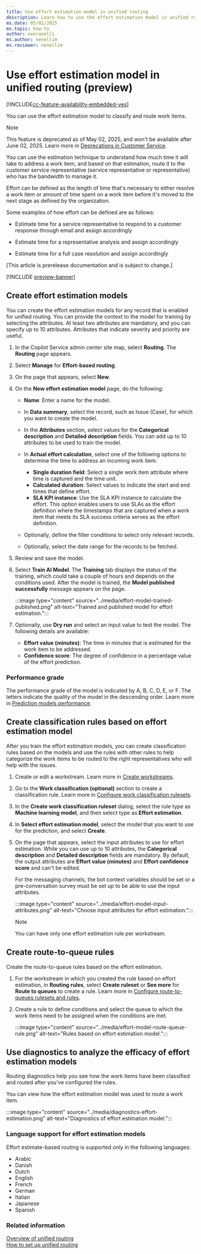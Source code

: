 ```yaml
---
title: Use effort estimation model in unified routing
description: Learn how to use the effort estimation model in unified routing in Customer Service.
ms.date: 05/02/2025
ms.topic: how-to
author: neeranelli
ms.author: nenellim
ms.reviewer: nenellim
---
```


# Use effort estimation model in unified routing (preview)

[!INCLUDE[cc-feature-availability-embedded-yes](../../includes/cc-feature-availability-embedded-yes.md)]

You can use the effort estimation model to classify and route work items.

> [!NOTE]
> This feature is deprecated as of May 02, 2025, and won't be available after June 02, 2025. Learn more in [Deprecations in Customer Service](../implement/deprecations-customer-service.md).

You can use the estimation technique to understand how much time it will take to address a work item, and based on that estimation, route it to the customer service representative (service representative or representative) who has the bandwidth to manage it.

Effort can be defined as the length of time that's necessary to either resolve a work item or amount of time spent on a work item before it's moved to the next stage as defined by the organization.

Some examples of how effort can be defined are as follows:

- Estimate time for a service representative to respond to a customer response through email and assign accordingly

- Estimate time for a representative analysis and assign accordingly

- Estimate time for a full case resolution and assign accordingly

[This article is prerelease documentation and is subject to change.]

[!INCLUDE [preview-banner](../../../shared-content/shared/preview-includes/preview-note.md)]

## Create effort estimation models

You can create the effort estimation models for any record that is enabled for unified routing. You can provide the context to the model for training by selecting the attributes. At least two attributes are mandatory, and you can specify up to 10 attributes. Attributes that indicate severity and priority are useful.

1. In the Copilot Service admin center site map, select **Routing**. The **Routing** page appears.
   
2. Select **Manage** for **Effort-based routing**.

3. On the page that appears, select **New**.

4. On the **New effort estimation model** page, do the following:
   
   - **Name**: Enter a name for the model.
   
   - In **Data summary**, select the record, such as Issue (Case), for which you want to create the model.
   
   - In the **Attributes** section, select values for the **Categorical description** and **Detailed description** fields. You can add up to 10 attributes to be used to train the model.
   
   - In **Actual effort calculation**, select one of the following options to determine the time to address an incoming work item:
       
       - **Single duration field**: Select a single work item attribute where time is captured and the time unit.  
       - **Calculated duration**: Select values to indicate the start and end times that define effort.
       - **SLA KPI instance**: Use the SLA KPI instance to calculate the effort. This option enables users to use SLAs as the effort definition where the timestamps that are captured when a work item that meets its SLA success criteria serves as the effort definition.
   
   - Optionally, define the filter conditions to select only relevant records.
   
   - Optionally, select the date range for the records to be fetched.
  
5. Review and save the model.

6. Select **Train AI Model**. The **Training** tab displays the status of the training, which could take a couple of hours and depends on the conditions used. After the model is trained, the **Model published successfully** message appears on the page.

    :::image type="content" source="../media/effort-model-trained-published.png" alt-text="Trained and published model for effort estimation.":::

7. Optionally, use **Dry run** and select an input value to test the model. The following details are available:

   - **Effort value (minutes)**: The time in minutes that is estimated for the work item to be addressed.
   - **Confidence score**: The degree of confidence in a percentage value of the effort prediction.

### Performance grade

The performance grade of the model is indicated by A, B, C, D, E, or F. The letters indicate the quality of the model in the descending order. Learn more in [Prediction models performance](/ai-builder/prediction-performance).

## Create classification rules based on effort estimation model

After you train the effort estimation models, you can create classification rules based on the models and use the rules with other rules to help categorize the work items to be routed to the right representatives who will help with the issues.

1. Create or edit a workstream. Learn more in [Create workstreams](create-workstreams.md).

2. Go to the **Work classification (optional)** section to create a classification rule. Learn more in [Configure work classification rulesets](configure-work-classification.md).

3. In the **Create work classification ruleset** dialog, select the rule type as **Machine learning model**, and then select type as **Effort estimation**.

4. In **Select effort estimation model**, select the model that you want to use for the prediction, and select **Create**.

5. On the page that appears, select the input attributes to use for effort estimation. While you can use up to 10 attributes, the **Categorical description** and **Detailed description** fields are mandatory. By default, the output attributes are **Effort value (minutes)** and **Effort confidence score** and can't be edited.
   
    For the messaging channels, the bot context variables should be set or a pre-conversation survey must be set up to be able to use the input attributes.
   
   :::image type="content" source="../media/effort-model-input-attributes.png" alt-text="Choose input attributes for effort estimation.":::

   > [!NOTE]
   > You can have only one effort estimation rule per workstream.

## Create route-to-queue rules

Create the route-to-queue rules based on the effort estimation.

1. For the workstream in which you created the rule based on effort estimation, in **Routing rules**, select **Create ruleset** or **See more** for **Route to queues** to create a rule. Learn more in [Configure route-to-queues rulesets and rules](configure-route-to-queue-rules.md).

2. Create a rule to define conditions and select the queue to which the work items need to be assigned when the conditions are met.
   
   :::image type="content" source="../media/effort-model-route-queue-rule.png" alt-text="Rules based on effort estimation model.":::

## Use diagnostics to analyze the efficacy of effort estimation models

Routing diagnostics help you see how the work items have been classified and routed after you've configured the rules.

You can view how the effort estimation model was used to route a work item.

:::image type="content" source="../media/diagnostics-effort-estimation.png" alt-text="Diagnostics of effort estimation model.":::

### Language support for effort estimation models

Effort estimate-based routing is supported only in the following languages:

- Arabic
- Danish
- Dutch
- English
- French
- German
- Italian
- Japanese
- Spanish

### Related information

[Overview of unified routing](overview-unified-routing.md)  
[How to set up unified routing](set-up-routing-process.md)  

